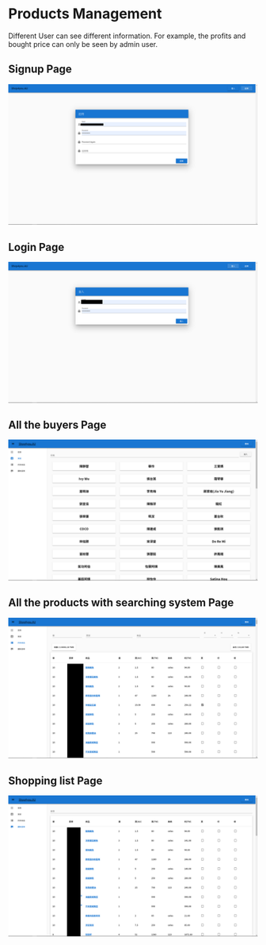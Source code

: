 # Products Management

Different User can see different information. For example, the profits and bought price can only be seen by admin user.


## Signup Page
![](https://github.com/ChihchengHsieh/Nuxt-Frontend/blob/master/demo/order-1.png?raw=true)

## Login Page
![](https://github.com/ChihchengHsieh/Nuxt-Frontend/blob/master/demo/order-2.png?raw=true)

## All the buyers Page
![](https://github.com/ChihchengHsieh/Nuxt-Frontend/blob/master/demo/order-3.png?raw=true)

## All the products with searching system Page
![](https://github.com/ChihchengHsieh/Nuxt-Frontend/blob/master/demo/order-4.png?raw=true)

## Shopping list Page
![](https://github.com/ChihchengHsieh/Nuxt-Frontend/blob/master/demo/order-5.png?raw=true)
